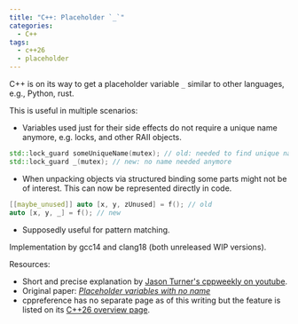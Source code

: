 ```yaml
---
title: "C++: Placeholder `_`"
categories:
  - C++
tags:
  - c++26
  - placeholder
---
```


C++ is on its way to get a placeholder variable `_` similar to other languages, e.g., Python, rust.

This is useful in multiple scenarios:
- Variables used just for their side effects do not require a unique name anymore, e.g. locks, and other RAII objects.
```c++
std::lock_guard someUniqueName(mutex); // old: needed to find unique name
std::lock_guard _(mutex); // new: no name needed anymore
```
- When unpacking objects via structured binding some parts might not be of interest.
    This can now be represented directly in code.
```c++
[[maybe_unused]] auto [x, y, zUnused] = f(); // old
auto [x, y, _] = f(); // new
```
- Supposedly useful for pattern matching.

Implementation by gcc14 and clang18 (both unreleased WIP versions).

Resources:
- Short and precise explanation by [Jason Turner's cppweekly on youtube](https://www.youtube.com/watch?v=OZ1gNuF60BU).
- Original paper: [_Placeholder variables with no name_](https://www.open-std.org/jtc1/sc22/wg21/docs/papers/2023/p2169r4.pdf)
- cppreference has no separate page as of this writing but the feature is listed on its [C++26 overview page](https://en.cppreference.com/w/cpp/26).
